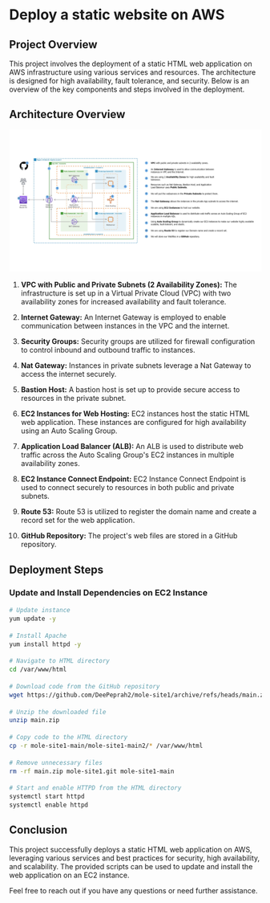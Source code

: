 
# Deploy a static website on AWS

## Project Overview

This project involves the deployment of a static HTML web application on AWS infrastructure using various services and resources. The architecture is designed for high availability, fault tolerance, and security. Below is an overview of the key components and steps involved in the deployment.

## Architecture Overview

![Architecture Diagram](2.jpg)

1. **VPC with Public and Private Subnets (2 Availability Zones):** The infrastructure is set up in a Virtual Private Cloud (VPC) with two availability zones for increased availability and fault tolerance.

2. **Internet Gateway:** An Internet Gateway is employed to enable communication between instances in the VPC and the internet.

3. **Security Groups:** Security groups are utilized for firewall configuration to control inbound and outbound traffic to instances.

4. **Nat Gateway:** Instances in private subnets leverage a Nat Gateway to access the internet securely.

5. **Bastion Host:** A bastion host is set up to provide secure access to resources in the private subnet.

6. **EC2 Instances for Web Hosting:** EC2 instances host the static HTML web application. These instances are configured for high availability using an Auto Scaling Group.

7. **Application Load Balancer (ALB):** An ALB is used to distribute web traffic across the Auto Scaling Group's EC2 instances in multiple availability zones.

8. **EC2 Instance Connect Endpoint:** EC2 Instance Connect Endpoint is used to connect securely to resources in both public and private subnets.

9. **Route 53:** Route 53 is utilized to register the domain name and create a record set for the web application.

10. **GitHub Repository:** The project's web files are stored in a GitHub repository.

## Deployment Steps

### Update and Install Dependencies on EC2 Instance

```bash
# Update instance
yum update -y

# Install Apache
yum install httpd -y

# Navigate to HTML directory
cd /var/www/html

# Download code from the GitHub repository
wget https://github.com/DeePeprah2/mole-site1/archive/refs/heads/main.zip

# Unzip the downloaded file
unzip main.zip

# Copy code to the HTML directory
cp -r mole-site1-main/mole-site1-main2/* /var/www/html

# Remove unnecessary files
rm -rf main.zip mole-site1.git mole-site1-main

# Start and enable HTTPD from the HTML directory
systemctl start httpd
systemctl enable httpd
```

## Conclusion

This project successfully deploys a static HTML web application on AWS, leveraging various services and best practices for security, high availability, and scalability. The provided scripts can be used to update and install the web application on an EC2 instance.

Feel free to reach out if you have any questions or need further assistance.
